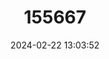 ---
title: "155667"
category: "Anodonta anatina"
draft: false
date: 2024-02-22 13:03:52
languages:
  English: ["Duck mussel", "Duck Mussel"]
---
